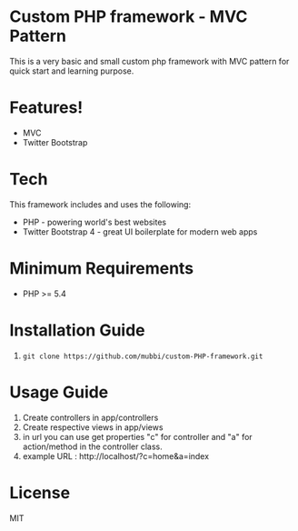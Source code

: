 # Custom PHP framework - MVC Pattern

This is a very basic and small custom php framework with MVC pattern for quick start and learning purpose.

# Features!
  - MVC
  - Twitter Bootstrap


# Tech
This framework includes and uses the following:
* PHP - powering world's best websites
* Twitter Bootstrap 4 - great UI boilerplate for modern web apps

# Minimum Requirements
* PHP >= 5.4

# Installation Guide
1. `git clone https://github.com/mubbi/custom-PHP-framework.git`

# Usage Guide
1. Create controllers in app/controllers
2. Create respective views in app/views
3. in url you can use get properties "c" for controller and "a" for action/method in the controller class.
3. example URL : http://localhost/?c=home&a=index

# License
MIT
